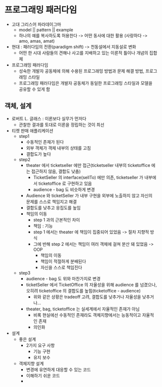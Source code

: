 # 프로그래밍 패러다임
- 고대 그리스어 파라데이그마
  - model || pattern || example
  - 하나의 예를 복사하도록 허용한다 -> 어떤 동사에 대한 활용 (사랑하다 -> amo, amas, amat)
- 현대 : 패러다임의 전환(paradigm shift) -> 천동설에서 지동설로 변화
  - 어떤 한 시대 사람들의 견해나 사고를 지배하고 있는 이론적 틀이나 개념의 집합체
- 프로그래밍 패러다임
  - 성숙한 개발자 공동체에 의해 수용된 프로그래밍 방법과 문제 해결 방법, 프로그래밍 스타일
  - 프로그래밍 패러다임은 개발자 공동체가 동일한 프로그래밍 스타일과 모델을 공유할 수 있게 함

## 객체, 설계
- 로버트 L. 글래스 : 이론보다 실무가 먼저다
  - 관찰한 결과를 토대로 이론을 정립하는 것이 최선
- 티켓 판매 애플리케이션
  - step1
    - 수동적인 존재가 된다
    - 외부 객체가 객체 내부의 상태를 고침
    - 결합도가 높다
  - step2
    - theater 에서 ticketseller 에만 접근(ticketseller 내부의 ticketoffice 에는 접근하지 않음, 결합도 낮춤)
      - TicketSeller 의 interface(sellTo) 에만 의존, ticketseller 가 내부에서 ticketoffice 로 구현하고 있음
      - audience - bag 도 비슷하게 변경
    - Audience 와 ticketSeller 가 내부 구현을 외부에 노출하지 않고 자신의 문제를 스스로 책임지고 해결
    - 결합도를 낮추고 응집도를 높임
    - 책임의 이동
      - step 1 과의 근본적인 차이
      - 책임 : 기능
      - step 1 에서는 theater 에 책임이 집중되어 있었음 -> 절차 지향적 방식
      - 그에 반해 step 2 에서는 책임이 여러 객체에 걸쳐 분산 돼 있었음 -> OOP
        - 책임의 이동
        - 책임이 적절하게 분배된다
        - 자신을 스스로 책임진다
  - step3
    - audience - bag 도 위와 마찬가지로 변경
    - ticketSeller 에서 TicketOffice 의 자율성을 위해 audience 를 넘겼으나, 오히려 ticketoffice 의 결합도를 높힘(ticketoffice - audience)
      - 위와 같은 상황은 tradeoff 고려, 결합도를 낮추거나 자율성을 낮추거나...
    - theater, bag, ticketoffice 는 실세계에서 자율적인 존재가 아님
      - 비록 현실에선 수동적인 존재라도 객체지향에서는 능동적이고 자율적인 존재
      - 의인화
- 설계
  - 좋은 설계
    - 2가지 요구 사항
      - 기능 구현
      - 유지 보수
  - 객체지향 설계
    - 변경에 유연하게 대응할 수 있는 코드
    - 이해하기 쉬운 코드
    - 